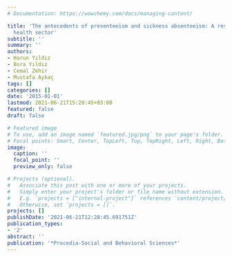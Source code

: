 ```yaml
---
# Documentation: https://wowchemy.com/docs/managing-content/

title: 'The antecedents of presenteeism and sickness absenteeism: A research in Turkish
  health sector'
subtitle: ''
summary: ''
authors:
- Harun Yıldız
- Bora Yıldız
- Cemal Zehir
- Mustafa Aykaç
tags: []
categories: []
date: '2015-01-01'
lastmod: 2021-06-21T15:28:45+03:00
featured: false
draft: false

# Featured image
# To use, add an image named `featured.jpg/png` to your page's folder.
# Focal points: Smart, Center, TopLeft, Top, TopRight, Left, Right, BottomLeft, Bottom, BottomRight.
image:
  caption: ''
  focal_point: ''
  preview_only: false

# Projects (optional).
#   Associate this post with one or more of your projects.
#   Simply enter your project's folder or file name without extension.
#   E.g. `projects = ["internal-project"]` references `content/project/deep-learning/index.md`.
#   Otherwise, set `projects = []`.
projects: []
publishDate: '2021-06-21T12:28:45.691751Z'
publication_types:
- '2'
abstract: ''
publication: '*Procedia-Social and Behavioral Sciences*'
---
```

